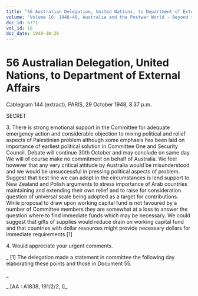 ```yaml
---
title: "56 Australian Delegation, United Nations, to Department of External Affairs"
volume: "Volume 16: 1948-49, Australia and the Postwar World - Beyond the Region"
doc_id: 6771
vol_id: 16
doc_date: 1948-10-29
---
```


# 56 Australian Delegation, United Nations, to Department of External Affairs

Cablegram 144 (extract), PARIS, 29 October 1948, 8.37 p.m.

SECRET

3\. There is strong emotional support in the Committee for adequate emergency action and considerable objection to mixing political and relief aspects of Palestinian problem although some emphasis has been laid on importance of earliest political solution in Committee One and Security Council. Debate will continue 30th October and may conclude on same day. We will of course make no commitment on behalf of Australia. We feel however that any very critical attitude by Australia would be misunderstood and we would be unsuccessful in pressing political aspects of problem. Suggest that best line we can adopt in the circumstances is lend support to New Zealand and Polish arguments to stress importance of Arab countries maintaining and extending their own relief and to raise for consideration question of universal scale being adopted as a target for contributions. While proposal to draw upon working capital fund is not favoured by a number of Committee members they are somewhat at a loss to answer the question where to find immediate funds which may be necessary. We could suggest that gifts of supplies would reduce drain on working capital fund and that countries with dollar resources might provide necessary dollars for immediate requirements.[1]

4\. Would appreciate your urgent comments.

_ [1] The delegation made a statement in committee the following day elaborating these points and those in Document 55.

_

_ [AA : A1838, 191/2/2, I]_

